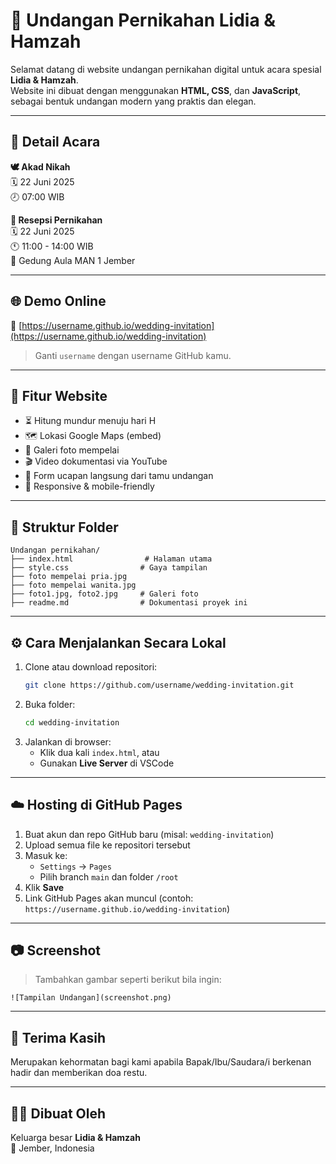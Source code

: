 # 💒 Undangan Pernikahan Lidia & Hamzah

Selamat datang di website undangan pernikahan digital untuk acara spesial **Lidia & Hamzah**.  
Website ini dibuat dengan menggunakan **HTML, CSS**, dan **JavaScript**, sebagai bentuk undangan modern yang praktis dan elegan.

---

## 📆 Detail Acara

**🕊️ Akad Nikah**  
🗓️ 22 Juni 2025  
🕗 07:00 WIB

**🎉 Resepsi Pernikahan**  
🗓️ 22 Juni 2025  
🕚 11:00 - 14:00 WIB  
📍 Gedung Aula MAN 1 Jember

---

## 🌐 Demo Online

🔗 [https://username.github.io/wedding-invitation](https://username.github.io/wedding-invitation)  
> Ganti `username` dengan username GitHub kamu.

---

## 🧾 Fitur Website

- ⏳ Hitung mundur menuju hari H
- 🗺️ Lokasi Google Maps (embed)
- 📸 Galeri foto mempelai
- 🎬 Video dokumentasi via YouTube
- 💌 Form ucapan langsung dari tamu undangan
- 📱 Responsive & mobile-friendly

---

## 📂 Struktur Folder

```
Undangan pernikahan/
├── index.html                # Halaman utama
├── style.css                # Gaya tampilan
├── foto mempelai pria.jpg
├── foto mempelai wanita.jpg
├── foto1.jpg, foto2.jpg     # Galeri foto
├── readme.md                # Dokumentasi proyek ini
```

---

## ⚙️ Cara Menjalankan Secara Lokal

1. Clone atau download repositori:
   ```bash
   git clone https://github.com/username/wedding-invitation.git
   ```
2. Buka folder:
   ```bash
   cd wedding-invitation
   ```
3. Jalankan di browser:
   - Klik dua kali `index.html`, atau
   - Gunakan **Live Server** di VSCode

---

## ☁️ Hosting di GitHub Pages

1. Buat akun dan repo GitHub baru (misal: `wedding-invitation`)
2. Upload semua file ke repositori tersebut
3. Masuk ke:
   - `Settings` → `Pages`
   - Pilih branch `main` dan folder `/root`
4. Klik **Save**
5. Link GitHub Pages akan muncul (contoh: `https://username.github.io/wedding-invitation`)

---

## 📷 Screenshot

> Tambahkan gambar seperti berikut bila ingin:

```
![Tampilan Undangan](screenshot.png)
```

---

## 🙏 Terima Kasih

Merupakan kehormatan bagi kami apabila Bapak/Ibu/Saudara/i berkenan hadir dan memberikan doa restu.

---

## 👩‍💻 Dibuat Oleh

Keluarga besar **Lidia & Hamzah**  
📍 Jember, Indonesia
